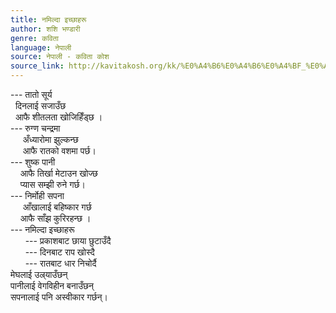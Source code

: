 ```yaml
---
title: नमिल्दा इच्छाहरू
author: शशि भण्डारी
genre: कविता
language: नेपाली
source: नेपाली - कविता कोश
source_link: http://kavitakosh.org/kk/%E0%A4%B6%E0%A4%B6%E0%A4%BF_%E0%A4%AD%E0%A4%A3%E0%A5%8D%E0%A4%A1%E0%A4%BE%E0%A4%B0%E0%A5%80
---
```


--- तातो सूर्य  
  दिनलाई सजाउँछ  
  आफै शीतलता खोजिहिँड्छ ।  
--- रुग्ण चन्द्रमा  
     अँध्यारोमा झुल्कन्छ  
     आफै रातको वशमा पर्छ।  
--- शुष्क पानी  
    आफै तिर्खा मेटाउन खोज्छ  
    प्यास सम्झी रुने गर्छ।  
--- निर्मोही सपना  
     आँखालाई बहिष्कार गर्छ  
    आफै साँझ कुरिरहन्छ ।  
--- नमिल्दा इच्छाहरू  
      --- प्रकाशबाट छाया छुटाउँदै  
      --- दिनबाट राप खोस्दै  
      --- रातबाट धार निचोर्दै  
मेघलाई उल्र्याउँछन्  
पानीलाई वेगविहीन बनाउँछन्  
सपनालाई पनि अस्वीकार गर्छन्।
